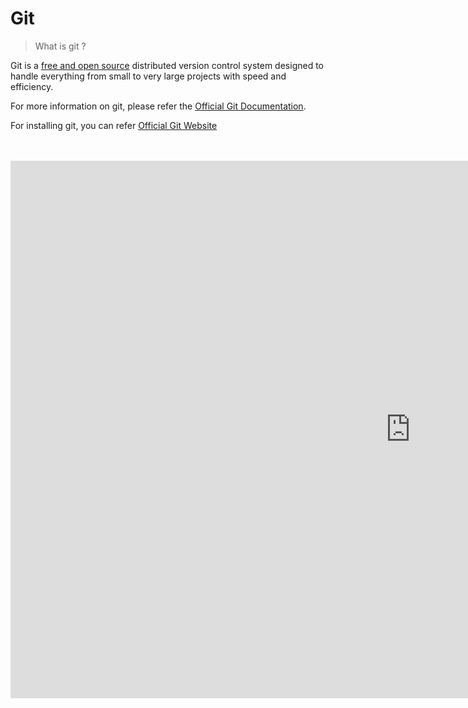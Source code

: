 # Git


> What is git ?

Git is a [free and open source](https://git-scm.com/about/free-and-open-source) distributed version control system designed to handle everything from small to very large projects with speed and efficiency.

For more information on git, please refer the [Official Git Documentation](https://git-scm.com/doc).

For installing git, you can refer [Official Git Website](https://git-scm.com/downloads)

<br>
<br>

<iframe
    width="1280"
    height="860"
    src="https://www.cloudsavvyit.com/p/uploads/2021/09/4d72a7db.png?width=1198&trim=1,1&bg-color=000&pad=1,1"
    frameborder="0"
    allow="autoplay; encrypted-media"
    allowfullscreen

</iframe>